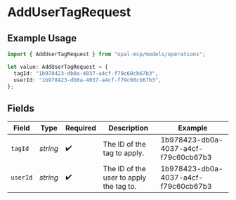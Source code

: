 # AddUserTagRequest

## Example Usage

```typescript
import { AddUserTagRequest } from "opal-mcp/models/operations";

let value: AddUserTagRequest = {
  tagId: "1b978423-db0a-4037-a4cf-f79c60cb67b3",
  userId: "1b978423-db0a-4037-a4cf-f79c60cb67b3",
};
```

## Fields

| Field                                   | Type                                    | Required                                | Description                             | Example                                 |
| --------------------------------------- | --------------------------------------- | --------------------------------------- | --------------------------------------- | --------------------------------------- |
| `tagId`                                 | *string*                                | :heavy_check_mark:                      | The ID of the tag to apply.             | 1b978423-db0a-4037-a4cf-f79c60cb67b3    |
| `userId`                                | *string*                                | :heavy_check_mark:                      | The ID of the user to apply the tag to. | 1b978423-db0a-4037-a4cf-f79c60cb67b3    |